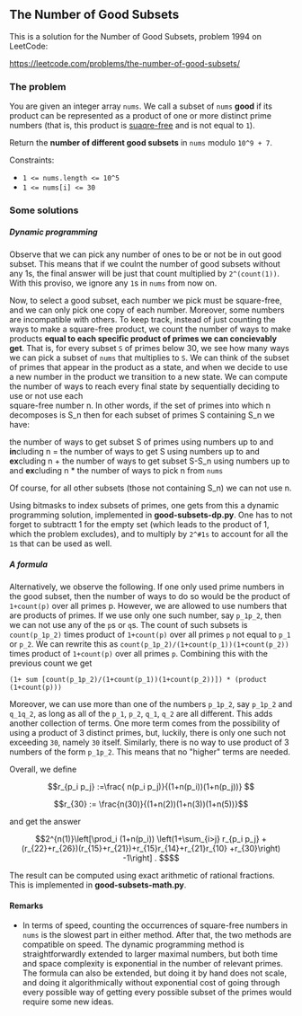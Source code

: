 ## The Number of Good Subsets

This is a solution for the Number of Good Subsets, problem 1994 on LeetCode:

https://leetcode.com/problems/the-number-of-good-subsets/

### The problem


You are given an integer array `nums`. We call a subset of `nums` **good** if
its product can be represented as a product of one or more distinct prime numbers
(that is, this product is 
[suaqre-free](https://en.wikipedia.org/wiki/Square-free_integer) 
and is not equal to `1`).

Return the **number of different good subsets** in `nums` modulo `10^9 + 7`.


Constraints:
* `1 <= nums.length <= 10^5` 
* `1 <= nums[i] <= 30`

### Some solutions

##### Dynamic programming

Observe that we can pick any number of ones to be or not be in out good subset.
This means that if we coulnt the number of good subsets without any 1s, 
the final answer will be just that count multiplied by `2^(count(1))`.  
With this proviso, we ignore any `1`s in `nums` from now on.

Now, to select a good subset, each number we pick must be square-free, and we can 
only pick one copy of each number.  Moreover, some numbers are incompatible with others.
To keep track, instead of just counting the ways to make a square-free product, we 
count the number of ways to make products **equal to each specific product of 
primes we can concievably get**.
That is, for every subset `S` of primes below 30, we see how many ways we can
pick a subset of `nums` that multiplies to `S`. We can think of the subset 
of primes that appear in the product as a state, and when we decide to use a new 
number in the product we transition to a new state. We can compute the number 
of ways to reach every final state by sequentially deciding  to use or not use each  
square-free number n. In other words, if the set of primes into which n decomposes is S_n then
for each subset of primes S containing S_n we have:

 the number of ways to get subset S of primes using numbers up to and **in**cluding n =
 the number of ways to get  S using numbers up to and **ex**cluding n +
 the number of ways to get subset S-S_n using numbers up to and **ex**cluding n * the number of ways to pick n from `nums`

Of course, for all other subsets (those not containing S_n) we can not use n.

Using bitmasks to index subsets of primes, one gets from this a dynamic programming solution,
implemented in **good-subsets-dp.py**. One has to not forget to subtractt 1 for 
the empty set (which leads to the product of 1, which the problem excludes), and to multiply by `2^#1s`
to account for all the `1`s that can be used as well.

##### A formula

Alternatively, we observe the following. 
If one only used prime numbers in the good subset, then the number of ways to do so would be 
the product of  `1+count(p)` over all primes p. However, we are allowed to use numbers that are products of primes.
If we use only one such number, say `p_1p_2`, then we can not use any of the `p`s or `q`s.
The count of such subsets is `count(p_1p_2)` times product of  `1+count(p)` over all primes `p` not equal to `p_1` or `p_2`.
We can rewrite this as `count(p_1p_2)/(1+count(p_1))(1+count(p_2))` times product of  `1+count(p)` over all primes `p`.
Combining this with the previous count we get

`(1+ sum [count(p_1p_2)/(1+count(p_1))(1+count(p_2))]) * (product (1+count(p)))`

Moreover, we can use more than one of the numbers `p_1p_2`, say `p_1p_2` and `q_1q_2`, as long as all of the 
`p_1`, `p_2`, `q_1`, `q_2` are all different. This adds another collection of terms. One more term comes from the possibility of 
using a product of 3 distinct primes, but, luckily, there is only one such not exceeding `30`, namely `30` itself.
Similarly, there is no way to use product of 3 numbers of the form `p_1p_2`. This means that no "higher" terms are needed.

Overall, we define

```math
r_{p_i p_j} :=\frac{ n(p_i p_j)}{(1+n(p_i))(1+n(p_j))} 
```

```math
r_{30} := \frac{n(30)}{(1+n(2))(1+n(3))(1+n(5))}
```

and get the answer

```math
2^{n(1)}\left[\prod_i (1+n(p_i)) \left(1+\sum_{i>j} r_{p_i  p_j} + (r_{22}+r_{26})(r_{15}+r_{21})+r_{15}r_{14}+r_{21}r_{10} +r_{30}\right)   -1\right] .  $$
```
The result can be computed using exact arithmetic of rational fractions. This is implemented in **good-subsets-math.py**.

#### Remarks

* In terms of speed, counting the occurrences of square-free 
numbers in `nums` is the slowest part in either method. 
After that, the two methods are compatible on speed. 
The dynamic programming method is straightforwardly extended 
to larger maximal numbers, but both time and space complexity 
is exponential in the number of relevant primes. 
The formula can also be extended, 
but doing it by hand does not scale, and doing it algorithmically
without exponential cost of going through every possible 
way of getting every possible subset of the primes would require 
some new ideas.


